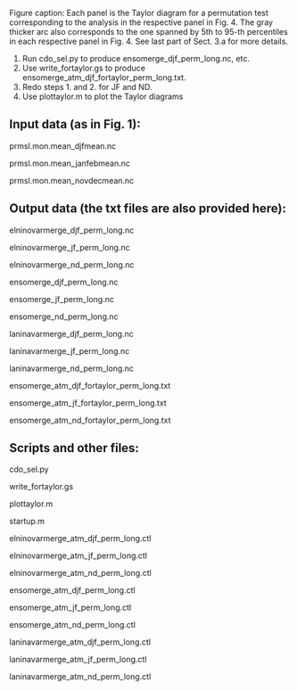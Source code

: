 Figure caption: Each panel is the Taylor diagram for a permutation test corresponding to the analysis in the respective panel in Fig. 4. The gray thicker arc also corresponds to the one spanned by 5th to 95-th percentiles in each respective panel in Fig. 4. See last part of Sect. 3.a for more details.

1. Run cdo_sel.py to produce ensomerge_djf_perm_long.nc, etc.
2. Use write_fortaylor.gs to produce ensomerge_atm_djf_fortaylor_perm_long.txt.
3. Redo steps 1. and 2. for JF and ND.
4. Use plottaylor.m to plot the Taylor diagrams

## Input data (as in Fig. 1):

prmsl.mon.mean_djfmean.nc

prmsl.mon.mean_janfebmean.nc

prmsl.mon.mean_novdecmean.nc

## Output data (the txt files are also provided here):

elninovarmerge_djf_perm_long.nc

elninovarmerge_jf_perm_long.nc

elninovarmerge_nd_perm_long.nc

ensomerge_djf_perm_long.nc

ensomerge_jf_perm_long.nc

ensomerge_nd_perm_long.nc

laninavarmerge_djf_perm_long.nc

laninavarmerge_jf_perm_long.nc

laninavarmerge_nd_perm_long.nc

ensomerge_atm_djf_fortaylor_perm_long.txt

ensomerge_atm_jf_fortaylor_perm_long.txt

ensomerge_atm_nd_fortaylor_perm_long.txt

## Scripts and other files:

cdo_sel.py

write_fortaylor.gs

plottaylor.m

startup.m

elninovarmerge_atm_djf_perm_long.ctl

elninovarmerge_atm_jf_perm_long.ctl

elninovarmerge_atm_nd_perm_long.ctl

ensomerge_atm_djf_perm_long.ctl

ensomerge_atm_jf_perm_long.ctl

ensomerge_atm_nd_perm_long.ctl

laninavarmerge_atm_djf_perm_long.ctl

laninavarmerge_atm_jf_perm_long.ctl

laninavarmerge_atm_nd_perm_long.ctl

